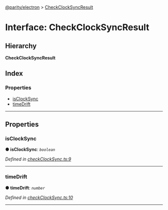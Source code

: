 [@parity/electron](../README.md) > [CheckClockSyncResult](../interfaces/checkclocksyncresult.md)

# Interface: CheckClockSyncResult

## Hierarchy

**CheckClockSyncResult**

## Index

### Properties

* [isClockSync](checkclocksyncresult.md#isclocksync)
* [timeDrift](checkclocksyncresult.md#timedrift)

---

## Properties

<a id="isclocksync"></a>

###  isClockSync

**● isClockSync**: *`boolean`*

*Defined in [checkClockSync.ts:9](https://github.com/paritytech/js-libs/blob/5bb5fa4/packages/electron/src/checkClockSync.ts#L9)*

___
<a id="timedrift"></a>

###  timeDrift

**● timeDrift**: *`number`*

*Defined in [checkClockSync.ts:10](https://github.com/paritytech/js-libs/blob/5bb5fa4/packages/electron/src/checkClockSync.ts#L10)*

___

